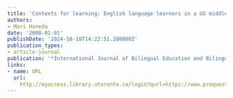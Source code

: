 ```yaml
---
title: 'Contexts for learning: English language learners in a US middle school'
authors:
- Mari Haneda
date: '2008-01-01'
publishDate: '2024-10-10T14:22:51.280880Z'
publication_types:
- article-journal
publication: '*International Journal of Bilingual Education and Bilingualism*'
links:
- name: URL
  url: 
    http://myaccess.library.utoronto.ca/login?qurl=https://www.proquest.com/docview/622243984?accountid=14771&bdid=38384&_bd=cFPZSByQO20BSp3rspxPon9swK0%3D
---
```

